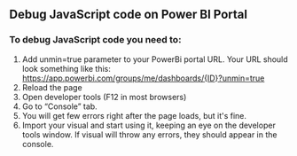 ## Debug JavaScript code on Power BI Portal
### To debug JavaScript code you need to: 
1. Add unmin=true parameter to your PowerBi portal URL. Your URL should look something like this: https://app.powerbi.com/groups/me/dashboards/{ID}?unmin=true 
2. Reload the page 
3. Open developer tools (F12 in most browsers) 
4. Go to “Console” tab. 
5. You will get few errors right after the page loads, but it's fine. 
6. Import your visual and start using it, keeping an eye on the developer tools window. If visual will throw any errors, they should appear in the console.

